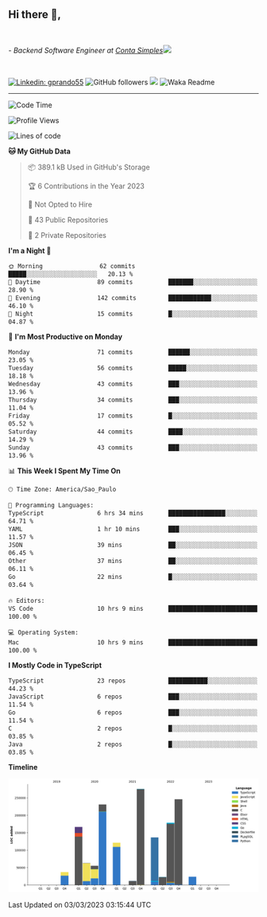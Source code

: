 <h2>Hi there  👋,</h2> </br>

<p><em>- Backend Software Engineer at <a href="https://contasimples.com">Conta Simples</a><img src="https://media.giphy.com/media/WUlplcMpOCEmTGBtBW/giphy.gif" width="30"> 
</em></p></br>


[![Linkedin: gprando55](https://img.shields.io/badge/-gprando55-blue?style=flat-square&logo=Linkedin&logoColor=white&link=https://www.linkedin.com/in/gprando55/)](https://www.linkedin.com/in/gprando55)
![GitHub followers](https://img.shields.io/github/followers/gprando55?label=Follow&style=social)
![](https://visitor-badge.glitch.me/badge?page_id=gprando55.gprando55)
![Waka Readme](https://github.com/gprando55/gprando55/workflows/Waka%20Readme/badge.svg)

---
<!--START_SECTION:waka-->
![Code Time](http://img.shields.io/badge/Code%20Time-2%2C251%20hrs%2031%20mins-blue)

![Profile Views](http://img.shields.io/badge/Profile%20Views-2-blue)

![Lines of code](https://img.shields.io/badge/From%20Hello%20World%20I%27ve%20Written--32.8%20million%20lines%20of%20code-blue)

**🐱 My GitHub Data** 

> 📦 389.1 kB Used in GitHub's Storage 
 > 
> 🏆 6 Contributions in the Year 2023
 > 
> 🚫 Not Opted to Hire
 > 
> 📜 43 Public Repositories 
 > 
> 🔑 2 Private Repositories 
 > 
**I'm a Night 🦉** 

```text
🌞 Morning                62 commits          █████░░░░░░░░░░░░░░░░░░░░   20.13 % 
🌆 Daytime                89 commits          ███████░░░░░░░░░░░░░░░░░░   28.90 % 
🌃 Evening                142 commits         ████████████░░░░░░░░░░░░░   46.10 % 
🌙 Night                  15 commits          █░░░░░░░░░░░░░░░░░░░░░░░░   04.87 % 
```
📅 **I'm Most Productive on Monday** 

```text
Monday                   71 commits          ██████░░░░░░░░░░░░░░░░░░░   23.05 % 
Tuesday                  56 commits          █████░░░░░░░░░░░░░░░░░░░░   18.18 % 
Wednesday                43 commits          ███░░░░░░░░░░░░░░░░░░░░░░   13.96 % 
Thursday                 34 commits          ███░░░░░░░░░░░░░░░░░░░░░░   11.04 % 
Friday                   17 commits          █░░░░░░░░░░░░░░░░░░░░░░░░   05.52 % 
Saturday                 44 commits          ████░░░░░░░░░░░░░░░░░░░░░   14.29 % 
Sunday                   43 commits          ███░░░░░░░░░░░░░░░░░░░░░░   13.96 % 
```


📊 **This Week I Spent My Time On** 

```text
🕑︎ Time Zone: America/Sao_Paulo

💬 Programming Languages: 
TypeScript               6 hrs 34 mins       ████████████████░░░░░░░░░   64.71 % 
YAML                     1 hr 10 mins        ███░░░░░░░░░░░░░░░░░░░░░░   11.57 % 
JSON                     39 mins             ██░░░░░░░░░░░░░░░░░░░░░░░   06.45 % 
Other                    37 mins             ██░░░░░░░░░░░░░░░░░░░░░░░   06.11 % 
Go                       22 mins             █░░░░░░░░░░░░░░░░░░░░░░░░   03.64 % 

🔥 Editors: 
VS Code                  10 hrs 9 mins       █████████████████████████   100.00 % 

💻 Operating System: 
Mac                      10 hrs 9 mins       █████████████████████████   100.00 % 
```

**I Mostly Code in TypeScript** 

```text
TypeScript               23 repos            ███████████░░░░░░░░░░░░░░   44.23 % 
JavaScript               6 repos             ███░░░░░░░░░░░░░░░░░░░░░░   11.54 % 
Go                       6 repos             ███░░░░░░░░░░░░░░░░░░░░░░   11.54 % 
C                        2 repos             █░░░░░░░░░░░░░░░░░░░░░░░░   03.85 % 
Java                     2 repos             █░░░░░░░░░░░░░░░░░░░░░░░░   03.85 % 
```



**Timeline**

![Lines of Code chart](https://raw.githubusercontent.com/gprando55/gprando55/master/assets/bar_graph.png)


 Last Updated on 03/03/2023 03:15:44 UTC
<!--END_SECTION:waka-->

